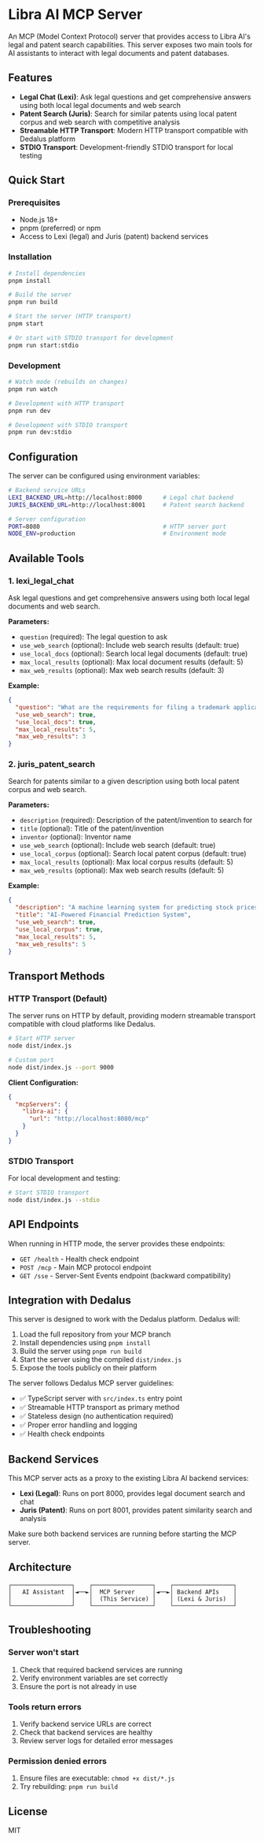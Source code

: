# Libra AI MCP Server

An MCP (Model Context Protocol) server that provides access to Libra AI's legal and patent search capabilities. This server exposes two main tools for AI assistants to interact with legal documents and patent databases.

## Features

- **Legal Chat (Lexi)**: Ask legal questions and get comprehensive answers using both local legal documents and web search
- **Patent Search (Juris)**: Search for similar patents using local patent corpus and web search with competitive analysis
- **Streamable HTTP Transport**: Modern HTTP transport compatible with Dedalus platform
- **STDIO Transport**: Development-friendly STDIO transport for local testing

## Quick Start

### Prerequisites

- Node.js 18+ 
- pnpm (preferred) or npm
- Access to Lexi (legal) and Juris (patent) backend services

### Installation

```bash
# Install dependencies
pnpm install

# Build the server
pnpm run build

# Start the server (HTTP transport)
pnpm start

# Or start with STDIO transport for development
pnpm run start:stdio
```

### Development

```bash
# Watch mode (rebuilds on changes)
pnpm run watch

# Development with HTTP transport
pnpm run dev

# Development with STDIO transport
pnpm run dev:stdio
```

## Configuration

The server can be configured using environment variables:

```bash
# Backend service URLs
LEXI_BACKEND_URL=http://localhost:8000      # Legal chat backend
JURIS_BACKEND_URL=http://localhost:8001     # Patent search backend

# Server configuration
PORT=8080                                   # HTTP server port
NODE_ENV=production                         # Environment mode
```

## Available Tools

### 1. lexi_legal_chat

Ask legal questions and get comprehensive answers using both local legal documents and web search.

**Parameters:**
- `question` (required): The legal question to ask
- `use_web_search` (optional): Include web search results (default: true)
- `use_local_docs` (optional): Search local legal documents (default: true) 
- `max_local_results` (optional): Max local document results (default: 5)
- `max_web_results` (optional): Max web search results (default: 3)

**Example:**
```json
{
  "question": "What are the requirements for filing a trademark application?",
  "use_web_search": true,
  "use_local_docs": true,
  "max_local_results": 5,
  "max_web_results": 3
}
```

### 2. juris_patent_search

Search for patents similar to a given description using both local patent corpus and web search.

**Parameters:**
- `description` (required): Description of the patent/invention to search for
- `title` (optional): Title of the patent/invention
- `inventor` (optional): Inventor name
- `use_web_search` (optional): Include web search (default: true)
- `use_local_corpus` (optional): Search local patent corpus (default: true)
- `max_local_results` (optional): Max local corpus results (default: 5)
- `max_web_results` (optional): Max web search results (default: 5)

**Example:**
```json
{
  "description": "A machine learning system for predicting stock prices using sentiment analysis",
  "title": "AI-Powered Financial Prediction System",
  "use_web_search": true,
  "use_local_corpus": true,
  "max_local_results": 5,
  "max_web_results": 5
}
```

## Transport Methods

### HTTP Transport (Default)

The server runs on HTTP by default, providing modern streamable transport compatible with cloud platforms like Dedalus.

```bash
# Start HTTP server
node dist/index.js

# Custom port
node dist/index.js --port 9000
```

**Client Configuration:**
```json
{
  "mcpServers": {
    "libra-ai": {
      "url": "http://localhost:8080/mcp"
    }
  }
}
```

### STDIO Transport

For local development and testing:

```bash
# Start STDIO transport
node dist/index.js --stdio
```

## API Endpoints

When running in HTTP mode, the server provides these endpoints:

- `GET /health` - Health check endpoint
- `POST /mcp` - Main MCP protocol endpoint
- `GET /sse` - Server-Sent Events endpoint (backward compatibility)

## Integration with Dedalus

This server is designed to work with the Dedalus platform. Dedalus will:

1. Load the full repository from your MCP branch
2. Install dependencies using `pnpm install`
3. Build the server using `pnpm run build`
4. Start the server using the compiled `dist/index.js`
5. Expose the tools publicly on their platform

The server follows Dedalus MCP server guidelines:
- ✅ TypeScript server with `src/index.ts` entry point
- ✅ Streamable HTTP transport as primary method
- ✅ Stateless design (no authentication required)
- ✅ Proper error handling and logging
- ✅ Health check endpoints

## Backend Services

This MCP server acts as a proxy to the existing Libra AI backend services:

- **Lexi (Legal)**: Runs on port 8000, provides legal document search and chat
- **Juris (Patent)**: Runs on port 8001, provides patent similarity search and analysis

Make sure both backend services are running before starting the MCP server.

## Architecture

```
┌─────────────────┐    ┌─────────────────┐    ┌─────────────────┐
│   AI Assistant  │◄──►│  MCP Server     │◄──►│ Backend APIs    │
│                 │    │  (This Service) │    │ (Lexi & Juris)  │
└─────────────────┘    └─────────────────┘    └─────────────────┘
```

## Troubleshooting

### Server won't start
1. Check that required backend services are running
2. Verify environment variables are set correctly
3. Ensure the port is not already in use

### Tools return errors
1. Verify backend service URLs are correct
2. Check that backend services are healthy
3. Review server logs for detailed error messages

### Permission denied errors
1. Ensure files are executable: `chmod +x dist/*.js`
2. Try rebuilding: `pnpm run build`

## License

MIT
